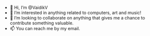 - 👋 Hi, I’m @VaidikV
- 👀 I’m interested in anything related to computers, art and music! 
- 💞️ I’m looking to collaborate on anything that gives me a chance to contribute something valuable.
- 📫 You can reach me by my email.

<!---
VaidikV/VaidikV is a ✨ special ✨ repository because its `README.md` (this file) appears on your GitHub profile.
You can click the Preview link to take a look at your changes.
--->
